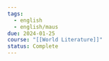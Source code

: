 ```yaml
---
tags:
  - english
  - english/maus
due: 2024-01-25
course: "[[World Literature]]"
status: Complete
---
```

